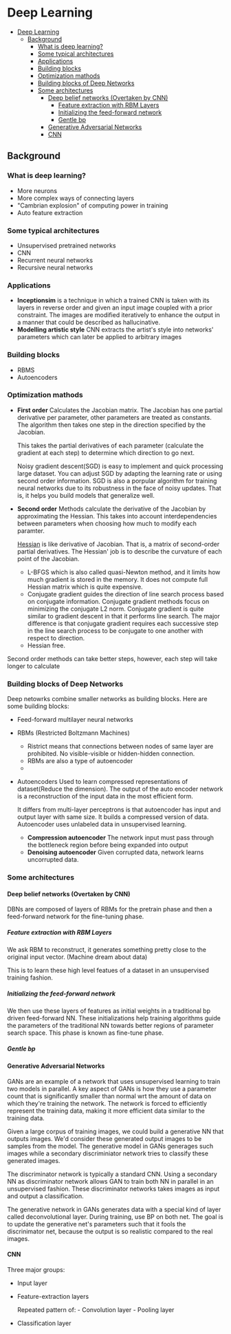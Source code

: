 


# Deep Learning



- [Deep Learning](#deep-learning)
    - [Background](#background)
        - [What is deep learning?](#what-is-deep-learning)
        - [Some typical architectures](#some-typical-architectures)
        - [Applications](#applications)
        - [Building blocks](#building-blocks)
        - [Optimization mathods](#optimization-mathods)
        - [Building blocks of Deep Networks](#building-blocks-of-deep-networks)
        - [Some architectures](#some-architectures)
            - [Deep belief networks (Overtaken by CNN)](#deep-belief-networks-overtaken-by-cnn)
                - [Feature extraction with RBM Layers](#feature-extraction-with-rbm-layers)
                - [Initializing the feed-forward network](#initializing-the-feed-forward-network)
                - [Gentle bp](#gentle-bp)
            - [Generative Adversarial Networks](#generative-adversarial-networks)
            - [CNN](#cnn)

## Background

### What is deep learning?
- More neurons
- More complex ways of connecting layers
- "Cambrian explosion" of computing power in training
- Auto feature extraction

### Some typical architectures
- Unsupervised pretrained networks
- CNN
- Recurrent neural networks
- Recursive neural networks

### Applications

- **Inceptionsim** is a technique in which a trained CNN is taken with its layers in reverse order and given an input image coupled with a prior constraint. The images are modified iteratively to enhance the output in a manner that could be described as hallucinative.
- **Modelling artistic style** CNN extracts the artist's style into networks' parameters which can later be applied to arbitrary images


### Building blocks

- RBMS
- Autoencoders

### Optimization mathods

- **First order** Calculates the Jacobian matrix. The Jacobian has one partial derivative per parameter, other parameters are treated as constants. The algorithm then takes one step in the direction specified by the Jacobian.
    
    This takes the partial derivatives of each parameter (calculate the gradient at each step) to determine which direction to go next.

    Noisy gradient descent(SGD) is easy to implement and quick processing large dataset. You can adjust SGD by adapting the learning rate or using second order information. SGD is also a porpular algorithm for training neural networks due to its robustness in the face of noisy updates. That is, it helps you build models that generalize well.

- **Second order** Methods calculate the derivative of the Jacobian by approximating the Hessian. This takes into account interdependencies between parameters when choosing how much to modify each paramter.

    [Hessian](https://en.wikipedia.org/wiki/Hessian_matrix) is like derivative of Jacobian. That is, a matrix of second-order partial derivatives. The Hessian' job is to describe the curvature of each point of the Jacobian.

    - L-BFGS which is also called quasi-Newton method, and it limits how much gradient is stored in the memory. It does not compute full Hessian matrix which is quite expensive.
    - Conjugate gradient guides the direction of line search process based on conjugate information. Conjugate gradient methods focus on minimizing the conjugate L2 norm. Conjugate gradient is quite similar to gradient descent in that  it performs line search. The major difference is that conjugate gradient requires each successive step in the line search process to be conjugate to one another with respect to direction.
    - Hessian free.

Second order methods can take better steps, however, each step will take longer to calculate

### Building blocks of Deep Networks
Deep netowrks combine smaller networks as building blocks. Here are some building blocks:

- Feed-forward multilayer neural networks
- RBMs (Restricted Boltzmann Machines)
    - Ristrict means that connections between nodes of same layer are prohibited. No visible-visible or hidden-hidden connection.
    - RBMs are also a type of autoencoder
    - 
- Autoencoders
  Used to learn compressed representations of dataset(Reduce the dimension). The output of the auto encoder network is a reconstruction of the input data in the most efficient form.

    It differs from multi-layer perceptrons is that autoencoder has input and output layer with same size. It builds a compressed version of data. Autoencoder uses unlabeled data in unsupervised learning.

    - **Compression autoencoder** The network input must pass through the bottleneck region before being expanded into output
    - **Denoising autoencoder** Given corrupted data, network learns uncorrupted data.


### Some architectures

#### Deep belief networks (Overtaken by CNN)
DBNs are composed of layers of RBMs for the pretrain phase and then a feed-forward network for the fine-tuning phase.

##### Feature extraction with RBM Layers
We ask RBM to reconstruct, it generates something pretty close to the original input vector. (Machine dream about data)

This is to learn these high level featues of a dataset in an unsupervised training fashion.

##### Initializing the feed-forward network
We then use these layers of features as initial weights in a traditional bp driven feed-forward NN. These initializations help training algorithms guide the parameters of the traditional NN towards better regions of parameter search space. This phase is known as fine-tune phase.

##### Gentle bp


#### Generative Adversarial Networks

GANs are an example of a network that uses unsupervised learning to train two models in parallel. A key aspect of GANs is how they use a parameter count that is significantly smaller than normal wrt the amount of data on which they're training the network. The network is forced to efficiently represent the training data, making it more efficient data similar to the training data.

Given a large corpus of training images, we could build a generative NN that outputs images. We'd consider these generated output images to be samples from the model. The generative model in GANs generages such images while a secondary discriminiator network tries to classify these generated images.

The discriminator network is typically a standard CNN. Using a secondary NN as discriminator network allows GAN to train both NN in parallel in an unsupervised fashion. These discriminator networks takes images as input and output a classification.

The generative network in GANs generates data with a special kind of layer called deconvolutional layer. During training, use BP on both net. The goal is to update the generative net's parameters such that it fools the discrinimator net, because the output is so realistic compared to the real images.


#### CNN
Three major groups:
- Input layer
- Feature-extraction layers
    
    Repeated pattern of:
        - Convolution layer
        - Pooling layer
- Classification layer

